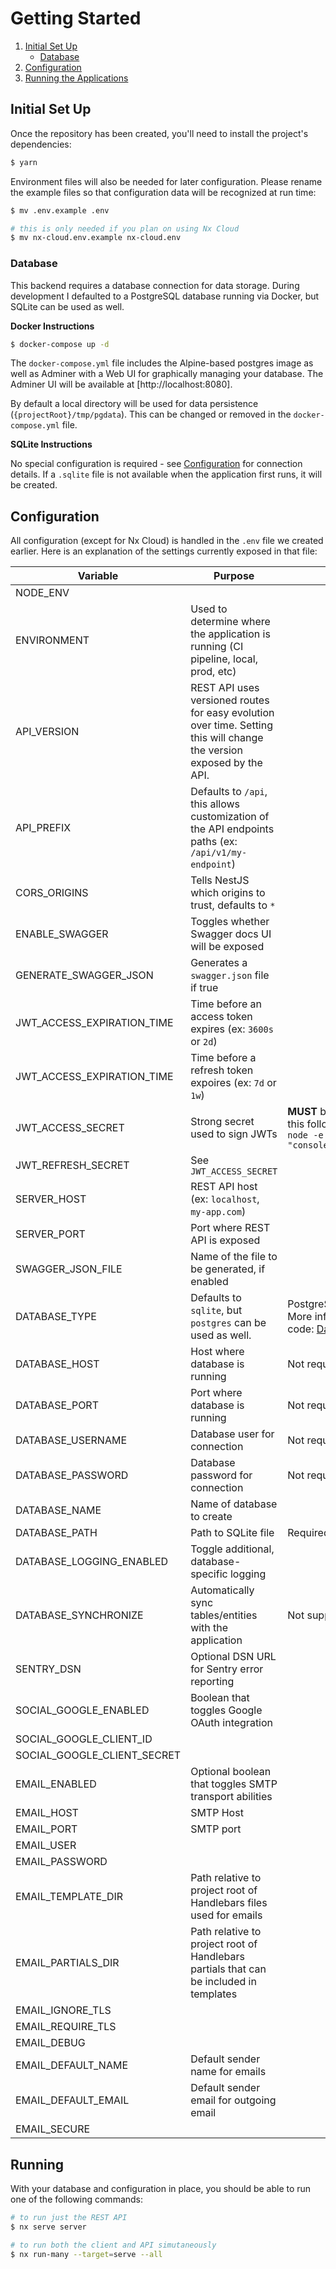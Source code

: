 # Getting Started

<ol>
    <li>
      <a href="#initial-set-up">Initial Set Up</a>
      <ul>
      <li><a href="#database">Database</a></li>
      </ul>
    </li>
    <li>
      <a href="#configuration">Configuration</a>
    </li>
    <li>
      <a href="#running">Running the Applications</a>
    </li>
</ol>

## Initial Set Up

Once the repository has been created, you'll need to install the project's dependencies:

```sh
$ yarn
```

Environment files will also be needed for later configuration. Please rename the example files so that configuration data will be recognized at run time:

```sh
$ mv .env.example .env

# this is only needed if you plan on using Nx Cloud
$ mv nx-cloud.env.example nx-cloud.env
```

### Database

This backend requires a database connection for data storage. During development I defaulted to a PostgreSQL database running via Docker, but SQLite can be used as well.

**Docker Instructions**

```sh
$ docker-compose up -d
```

The `docker-compose.yml` file includes the Alpine-based postgres image as well as Adminer with a Web UI for graphically managing your database. The Adminer UI will be available at [http://localhost:8080].

By default a local directory will be used for data persistence (`{projectRoot}/tmp/pgdata`). This can be changed or removed in the `docker-compose.yml` file.

**SQLite Instructions**

No special configuration is required - see [Configuration](#configuration) for connection details. If a `.sqlite` file is not available when the application first runs, it will be created.

## Configuration

All configuration (except for Nx Cloud) is handled in the `.env` file we created earlier. Here is an explanation of the settings currently exposed in that file:

| Variable                    | Purpose                                                                                                               | Notes                                                                                                                                                                                                                                                     |
| --------------------------- | --------------------------------------------------------------------------------------------------------------------- | --------------------------------------------------------------------------------------------------------------------------------------------------------------------------------------------------------------------------------------------------------- |
| NODE_ENV                    |                                                                                                                       |                                                                                                                                                                                                                                                           |
| ENVIRONMENT                 | Used to determine where the application is running (CI pipeline, local, prod, etc)                                    |                                                                                                                                                                                                                                                           |
| API_VERSION                 | REST API uses versioned routes for easy evolution over time. Setting this will change the version exposed by the API. |                                                                                                                                                                                                                                                           |
| API_PREFIX                  | Defaults to `/api`, this allows customization of the API endpoints paths (ex: `/api/v1/my-endpoint`)                  |                                                                                                                                                                                                                                                           |
| CORS_ORIGINS                | Tells NestJS which origins to trust, defaults to `*`                                                                  |                                                                                                                                                                                                                                                           |
| ENABLE_SWAGGER              | Toggles whether Swagger docs UI will be exposed                                                                       |                                                                                                                                                                                                                                                           |
| GENERATE_SWAGGER_JSON       | Generates a `swagger.json` file if true                                                                               |                                                                                                                                                                                                                                                           |
| JWT_ACCESS_EXPIRATION_TIME  | Time before an access token expires (ex: `3600s` or `2d`)                                                             |                                                                                                                                                                                                                                                           |
| JWT_ACCESS_EXPIRATION_TIME  | Time before a refresh token expoires (ex: `7d` or `1w`)                                                               |                                                                                                                                                                                                                                                           |
| JWT_ACCESS_SECRET           | Strong secret used to sign JWTs                                                                                       | **MUST** be different from the refresh token secret. Can be generated using this following shell command:<br><code>node -e "console.log(require('crypto').randomBytes(256).toString('base64'));"</code>                                                   |
| JWT_REFRESH_SECRET          | See `JWT_ACCESS_SECRET`                                                                                               |                                                                                                                                                                                                                                                           |
| SERVER_HOST                 | REST API host (ex: `localhost`, `my-app.com`)                                                                         |                                                                                                                                                                                                                                                           |
| SERVER_PORT                 | Port where REST API is exposed                                                                                        |                                                                                                                                                                                                                                                           |
| SWAGGER_JSON_FILE           | Name of the file to be generated, if enabled                                                                          |                                                                                                                                                                                                                                                           |
| DATABASE_TYPE               | Defaults to `sqlite`, but `postgres` can be used as well.                                                             | PostgreSQL and SQLite are the only databases that have been tested. More infomation on configuring TypeORM can be found in their source code: [DataSourceOptions.ts](https://github.com/typeorm/typeorm/blob/master/src/data-source/DataSourceOptions.ts) |
| DATABASE_HOST               | Host where database is running                                                                                        | Not required for SQLite                                                                                                                                                                                                                                   |
| DATABASE_PORT               | Port where database is running                                                                                        | Not required for SQLite                                                                                                                                                                                                                                   |
| DATABASE_USERNAME           | Database user for connection                                                                                          | Not required for SQLite                                                                                                                                                                                                                                   |
| DATABASE_PASSWORD           | Database password for connection                                                                                      | Not required for SQLite                                                                                                                                                                                                                                   |
| DATABASE_NAME               | Name of database to create                                                                                            |                                                                                                                                                                                                                                                           |
| DATABASE_PATH               | Path to SQLite file                                                                                                   | Required for SQLite only                                                                                                                                                                                                                                  |
| DATABASE_LOGGING_ENABLED    | Toggle additional, database-specific logging                                                                          |                                                                                                                                                                                                                                                           |
| DATABASE_SYNCHRONIZE        | Automatically sync tables/entities with the application                                                               | Not supposed to be used for production!                                                                                                                                                                                                                   |
| SENTRY_DSN                  | Optional DSN URL for Sentry error reporting                                                                           |                                                                                                                                                                                                                                                           |
| SOCIAL_GOOGLE_ENABLED       | Boolean that toggles Google OAuth integration                                                                         |                                                                                                                                                                                                                                                           |
| SOCIAL_GOOGLE_CLIENT_ID     |                                                                                                                       |                                                                                                                                                                                                                                                           |
| SOCIAL_GOOGLE_CLIENT_SECRET |                                                                                                                       |                                                                                                                                                                                                                                                           |
| EMAIL_ENABLED               | Optional boolean that toggles SMTP transport abilities                                                                |                                                                                                                                                                                                                                                           |
| EMAIL_HOST                  | SMTP Host                                                                                                             |                                                                                                                                                                                                                                                           |
| EMAIL_PORT                  | SMTP port                                                                                                             |                                                                                                                                                                                                                                                           |
| EMAIL_USER                  |                                                                                                                       |                                                                                                                                                                                                                                                           |
| EMAIL_PASSWORD              |                                                                                                                       |                                                                                                                                                                                                                                                           |
| EMAIL_TEMPLATE_DIR          | Path relative to project root of Handlebars files used for emails                                                     |                                                                                                                                                                                                                                                           |
| EMAIL_PARTIALS_DIR          | Path relative to project root of Handlebars partials that can be included in templates                                |                                                                                                                                                                                                                                                           |
| EMAIL_IGNORE_TLS            |                                                                                                                       |                                                                                                                                                                                                                                                           |
| EMAIL_REQUIRE_TLS           |                                                                                                                       |                                                                                                                                                                                                                                                           |
| EMAIL_DEBUG                 |                                                                                                                       |                                                                                                                                                                                                                                                           |
| EMAIL_DEFAULT_NAME          | Default sender name for emails                                                                                        |                                                                                                                                                                                                                                                           |
| EMAIL_DEFAULT_EMAIL         | Default sender email for outgoing email                                                                               |                                                                                                                                                                                                                                                           |
| EMAIL_SECURE                |                                                                                                                       |                                                                                                                                                                                                                                                           |

## Running

With your database and configuration in place, you should be able to run one of the following commands:

```sh
# to run just the REST API
$ nx serve server

# to run both the client and API simutaneously
$ nx run-many --target=serve --all
```
